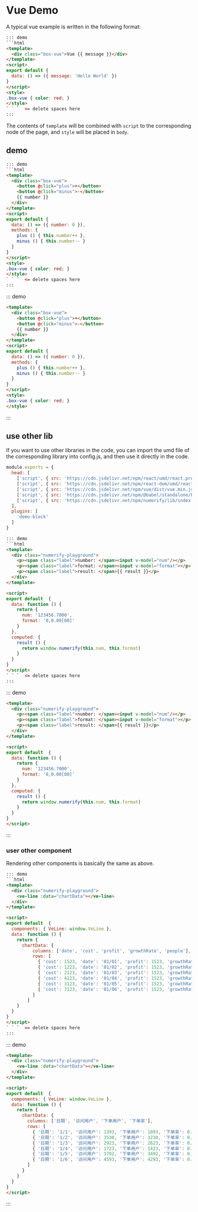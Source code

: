 # Vue Demo

A typical vue example is written in the following format:

```html
::: demo
```html
<template>
  <div class="box-vue">Vue {{ message }}</div>
</template>
<script>
export default {
  data: () => ({ message: 'Hello World' })
}
</script>
<style>
.box-vue { color: red; }
</style>
` ` `  <= delete spaces here
:::
```

The contents of `template` will be combined with `script` to the corresponding node of the page, and `style` will be placed in `body`.

## demo

```html
::: demo
```html
<template>
  <div class="box-vue">
    <button @click="plus">+</button>
    <button @click="minus">-</button>
    {{ number }}
  </div>
</template>
<script>
export default {
  data: () => ({ number: 0 }),
  methods: {
    plus () { this.number++ },
    minus () { this.number-- }
  }
}
</script>
<style>
.box-vue { color: red; }
</style>
` ` `  <= delete spaces here
:::
```

::: demo
```html
<template>
  <div class="box-vue">
    <button @click="plus">+</button>
    <button @click="minus">-</button>
    {{ number }}
  </div>
</template>
<script>
export default {
  data: () => ({ number: 0 }),
  methods: {
    plus () { this.number++ },
    minus () { this.number-- }
  }
}
</script>
<style>
.box-vue { color: red; }
</style>
```
:::

## use other lib

If you want to use other libraries in the code, you can import the umd file of the corresponding library into config.js, and then use it directly in the code.

```js
module.exports = {
  head: [
    ['script', { src: 'https://cdn.jsdelivr.net/npm/react/umd/react.production.min.js' }],
    ['script', { src: 'https://cdn.jsdelivr.net/npm/react-dom/umd/react-dom.production.min.js' }],
    ['script', { src: 'https://cdn.jsdelivr.net/npm/vue/dist/vue.min.js' }],
    ['script', { src: 'https://cdn.jsdelivr.net/npm/@babel/standalone/babel.min.js' }],
    ['script', { src: 'https://cdn.jsdelivr.net/npm/numerify/lib/index.umd.min.js' }],
  ],
  plugins: [
    'demo-block'
  ]
}
```

```html
::: demo
```html
<template>
  <div class="numerify-playground">
    <p><span class="label">number: </span><input v-model="num"/></p>
    <p><span class="label">format: </span><input v-model="format"></p>
    <p><span class="label">result: </span>{{ result }}</p>
  </div>
</template>

<script>
export default  {
  data: function () {
    return {
      num: '123456.7000',
      format: '0,0.00[00]'
    }
  },
  computed: {
    result () {
      return window.numerify(this.num, this.format)
    }
  }
}
</script>
` ` `  <= delete spaces here
:::
```

::: demo
```html
<template>
  <div class="numerify-playground">
    <p><span class="label">number: </span><input v-model="num"/></p>
    <p><span class="label">format: </span><input v-model="format"></p>
    <p><span class="label">result: </span>{{ result }}</p>
  </div>
</template>

<script>
export default  {
  data: function () {
    return {
      num: '123456.7000',
      format: '0,0.00[00]'
    }
  },
  computed: {
    result () {
      return window.numerify(this.num, this.format)
    }
  }
}
</script>
```
:::

### user other component

Rendering other components is basically the same as above.

```html
::: demo
```html
<template>
  <div class="numerify-playground">
    <ve-line :data="chartData"></ve-line>
  </div>
</template>

<script>
export default  {
  components: { VeLine: window.VeLine },
  data: function () {
    return {
      chartData: {
          columns: ['date', 'cost', 'profit', 'growthRate', 'people'],
          rows: [
            { 'cost': 1523, 'date': '01/01', 'profit': 1523, 'growthRate': 0.12, 'people': 100 },
            { 'cost': 1223, 'date': '01/02', 'profit': 1523, 'growthRate': 0.345, 'people': 100 },
            { 'cost': 2123, 'date': '01/03', 'profit': 1523, 'growthRate': 0.7, 'people': 100 },
            { 'cost': 4123, 'date': '01/04', 'profit': 1523, 'growthRate': 0.31, 'people': 100 },
            { 'cost': 3123, 'date': '01/05', 'profit': 1523, 'growthRate': 0.12, 'people': 100 },
            { 'cost': 7123, 'date': '01/06', 'profit': 1523, 'growthRate': 0.65, 'people': 100 }
          ]
        }
    }
  }
}
</script>
` ` `  <= delete spaces here
:::
```

::: demo
```html
<template>
  <div class="numerify-playground">
    <ve-line :data="chartData"></ve-line>
  </div>
</template>

<script>
export default  {
  components: { VeLine: window.VeLine },
  data: function () {
    return {
      chartData: {
        columns: ['日期', '访问用户', '下单用户', '下单率'],
        rows: [
          { '日期': '1/1', '访问用户': 1393, '下单用户': 1093, '下单率': 0.32 },
          { '日期': '1/2', '访问用户': 3530, '下单用户': 3230, '下单率': 0.26 },
          { '日期': '1/3', '访问用户': 2923, '下单用户': 2623, '下单率': 0.76 },
          { '日期': '1/4', '访问用户': 1723, '下单用户': 1423, '下单率': 0.49 },
          { '日期': '1/5', '访问用户': 3792, '下单用户': 3492, '下单率': 0.323 },
          { '日期': '1/6', '访问用户': 4593, '下单用户': 4293, '下单率': 0.78 }
        ]
      }
    }
  }
}
</script>
```
:::
